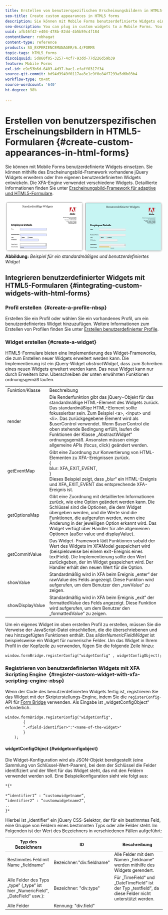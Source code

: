 ```yaml
---
title: Erstellen von benutzerspezifischen Erscheinungsbildern in HTML5-Formularen
seo-title: Create custom appearances in HTML5 forms
description: Sie können mit Mobile Forms benutzerdefinierte Widgets einsetzen. Sie können vorhandene jQuery Widgets erweitern oder Ihre eigenen benutzerdefinierten Widgets entwickeln.
seo-description: You can plug in custom widgets to a Mobile Forms. You can extend existing jQuery Widgets or develop your own custom widgets.
uuid: afb16f42-e404-478b-82dd-4b5b59c4f184
contentOwner: robhagat
content-type: reference
products: SG_EXPERIENCEMANAGER/6.4/FORMS
topic-tags: hTML5_forms
discoiquuid: 5d860f05-3257-4cf7-93dd-77d226d59b39
feature: Mobile Forms
exl-id: e9e53b6d-6403-4d37-bac1-efaff0317f34
source-git-commit: bd94d3949f0117aa3e1c9f0e84f7293a5d6b03b4
workflow-type: tm+mt
source-wordcount: '640'
ht-degree: 98%

---
```


# Erstellen von benutzerspezifischen Erscheinungsbildern in HTML5-Formularen {#create-custom-appearances-in-html-forms}

Sie können mit Mobile Forms benutzerdefinierte Widgets einsetzen. Sie können mithilfe des Erscheinungsbild-Framework vorhandene jQuery Widgets erweitern oder Ihre eigenen benutzerdefinierten Widgets entwickeln. Die XFA-Engine verwendet verschiedene Widgets. Detaillierte Informationen finden Sie unter [Erscheinungsbild-Framework für adaptive und HTML5-Formulare](/help/forms/using/introduction-widgets.md).

![Beispiel für ein standardmäßiges und benutzerdefiniertes Widget](assets/custom-widgets.jpg)
**Abbildung:** *Beispiel für ein standardmäßiges und benutzerdefiniertes Widget*

## Integrieren benutzerdefinierter Widgets mit HTML5-Formularen {#integrating-custom-widgets-with-html-forms}

### Profil erstellen  {#create-a-profile-nbsp}

Erstellen Sie ein Profil oder wählen Sie ein vorhandenes Profil, um ein benutzerdefiniertes Widget hinzuzufügen. Weitere Informationen zum Erstellen von Profilen finden Sie unter [Erstellen benutzerdefinierter Profile](/help/forms/using/custom-profile.md).

### Widget erstellen {#create-a-widget}

HTML5-Formulare bieten eine Implementierung des Widget-Frameworks, die zum Erstellen neuer Widgets erweitert werden kann. Die Implementierung ist ein jQuery-Widget *abstractWidget*, dass zum Schreiben eines neuen Widgets erweitert werden kann. Das neue Widget kann nur durch Erweitern bzw. Überschreiben der unten erwähnten Funktionen ordnungsgemäß laufen.

<table> 
 <tbody> 
  <tr> 
   <td>Funktion/Klasse</td> 
   <td>Beschreibung</td> 
  </tr> 
  <tr> 
   <td>render</td> 
   <td>Die Renderfunktion gibt das jQuery-Objekt für das standardmäßige HTML-Element des Widgets zurück. Das standardmäßige HTML-Element sollte fokussierbar sein. Zum Beispiel &lt;a&gt;, &lt;input&gt; und &lt;li&gt;. Das zurückgegebene Element wird als $userControl verwendet. Wenn $userControl die oben stehende Bedingung erfüllt, laufen die Funktionen der Klasse „AbstractWidget“ ordnungsgemäß. Ansonsten müssen einige allgemeine APIs (focus, click) geändert werden. </td> 
  </tr> 
  <tr> 
   <td>getEventMap</td> 
   <td>Gibt eine Zuordnung zur Konvertierung von HTML-Elementen zu XFA-Ereignissen zurück.  <br /> {<br /> blur: XFA_EXIT_EVENT,<br /> }<br /> Dieses Beispiel zeigt, dass „blur“ ein HTML-Ereignis und XFA_EXIT_EVENT das entsprechende XFA-Ereignis ist. </td> 
  </tr> 
  <tr> 
   <td>getOptionsMap</td> 
   <td>Gibt eine Zuordnung mit detaillierten Informationen zurück, wie eine Option geändert werden kann. Die Schlüssel sind die Optionen, die dem Widget übergeben werden, und die Werte sind die Funktionen, die aufgerufen werden, wenn eine Änderung in der jeweiligen Option erkannt wird. Das Widget verfügt über Handler für alle allgemeinen Optionen (außer value und displayValue).</td> 
  </tr> 
  <tr> 
   <td>getCommitValue</td> 
   <td>Das Widget-Framework lädt Funktionen sobald der Wert des Widgets im XFAModel gespeichert wird (beispielsweise bei einem exit-Ereignis eines textField). Die Implementierung sollte den Wert zurückgeben, der im Widget gespeichert wird. Der Handler erhält den neuen Wert für die Option.</td> 
  </tr> 
  <tr> 
   <td>showValue</td> 
   <td>Standardmäßig wird in XFA beim Ereignis „enter“ der rawValue des Felds angezeigt. Diese Funktion wird aufgerufen, um dem Benutzer den „rawValue“ zu zeigen. </td> 
  </tr> 
  <tr> 
   <td>showDisplayValue</td> 
   <td>Standardmäßig wird in XFA beim Ereignis „exit“ der formattedValue des Felds angezeigt. Diese Funktion wird aufgerufen, um dem Benutzer den „formattedValue“ zu zeigen. </td> 
  </tr> 
 </tbody> 
</table>

Um ein eigenes Widget im oben erstellen Profil zu erstellen, müssen Sie die Verweise der JavaScript-Datei einschließen, die die überschriebenen und neu hinzugefügten Funktionen enthält. Das *sliderNumericFieldWidget* ist beispielsweise ein Widget für numerische Felder. Um das Widget in Ihrem Profil in der Kopfzeile zu verwenden, fügen Sie die folgende Zeile hinzu:

```
window.formBridge.registerConfig("widgetConfig" , widgetConfigObject);
```

### Registrieren von benutzerdefinierten Widgets mit XFA Scripting Engine  {#register-custom-widget-with-xfa-scripting-engine-nbsp}

Wenn der Code des benutzerdefinierten Widgets fertig ist, registrieren Sie das Widget mit der Skripterstellungs-Engine, indem Sie die `registerConfig`-API für [Form Bridge](/help/forms/using/form-bridge-apis.md) verwenden. Als Eingabe ist „widgetConfigObject“ erforderlich.

```
window.formBridge.registerConfig("widgetConfig",
        {
        ".<field-identifier>":"<name-of-the-widget>"
        }
    );
```

#### widgetConfigObject {#widgetconfigobject}

Die Widget-Konfiguration wird als JSON-Objekt bereitgestellt (eine Sammlung von Schlüssel-Wert-Paaren), bei dem der Schlüssel die Felder identifiziert und der Wert für das Widget steht, das mit den Feldern verwendet werden soll. Eine Beispielkonfiguration sieht wie folgt aus:

```
*{*

*“identifier1” : “customwidgetname”,  
“identifier2” : “customwidgetname2”,  
..  
}*
```

Hierbei ist „identifier“ ein jQuery CSS-Selektor, der für ein bestimmtes Feld, eine Gruppe von Feldern eines bestimmten Typs oder alle Felder steht. Im Folgenden ist der Wert des Bezeichners in verschiedenen Fällen aufgeführt:

| Typ des Bezeichners | ID | Beschreibung |
|---|---|---|
| Bestimmtes Feld mit Name „fieldname“ | Bezeichner:&quot;div.fieldname&quot; | Alle Felder mit dem Namen „fieldname“ werden mithilfe des Widgets gerendert. |
| Alle Felder des Typs „type“ („type“ ist hier „NumericField“, „DateField“ usw.): | Bezeichner: &quot;div.type&quot; | Für „TimeField“ und „DateTimeField“ ist der Typ „textfield“, da diese Felder nicht unterstützt werden. |
| Alle Felder | Kennung: &quot;div.field&quot; |  |
